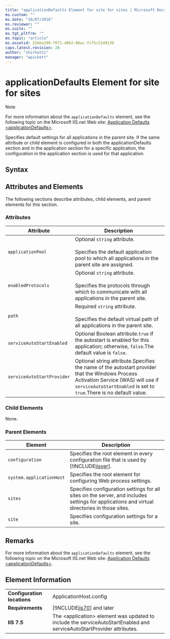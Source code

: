 ```yaml
---
title: "applicationDefaults Element for site for sites | Microsoft Docs"
ms.custom: ""
ms.date: "10/07/2016"
ms.reviewer: ""
ms.suite: ""
ms.tgt_pltfrm: ""
ms.topic: "article"
ms.assetid: 2266a299-f671-40b2-80ac-fcf5c5149139
caps.latest.revision: 20
author: "shirhatti"
manager: "wpickett"
---
```

# applicationDefaults Element for site for sites
> [!NOTE]
>  For more information about the `applicationDefaults` element, see the following topic on the Microsoft IIS.net Web site: [Application Defaults \<applicationDefaults>](http://www.iis.net/ConfigReference/system.applicationHost/sites/site/applicationDefaults).  
  
 Specifies default settings for all applications in the parent site. If the same attribute or child element is configured in both the applicationDefaults section and in the application section for a specific application, the configuration in the application section is used for that application.  
  
## Syntax  
  
## Attributes and Elements  
 The following sections describe attributes, child elements, and parent elements for this section.  
  
### Attributes  
  
|Attribute|Description|  
|---------------|-----------------|  
|`applicationPool`|Optional `string` attribute.<br /><br /> Specifies the default application pool to which all applications in the parent site are assigned.|  
|`enabledProtocols`|Optional `string` attribute.<br /><br /> Specifies the protocols through which to communicate with all applications in the parent site.|  
|`path`|Required `string` attribute.<br /><br /> Specifies the default virtual path of all applications in the parent site.|  
|`serviceAutoStartEnabled`|Optional Boolean attribute.`true` if the autostart is enabled for this application; otherwise, `false`.The default value is `false`.|  
|`serviceAutoStartProvider`|Optional string attribute.Specifies the name of the autostart provider that the Windows Process Activation Service (WAS) will use if `serviceAutoStartEnabled` is set to `true`.There is no default value.|  
  
### Child Elements  
 None.  
  
### Parent Elements  
  
|Element|Description|  
|-------------|-----------------|  
|`configuration`|Specifies the root element in every configuration file that is used by [!INCLUDE[iisver](../../reference/admin/includes/iisver-md.md)].|  
|`system.applicationHost`|Specifies the root element for configuring Web process settings.|  
|`sites`|Specifies configuration settings for all sites on the server, and includes settings for applications and virtual directories in those sites.|  
|`site`|Specifies configuration settings for a site.|  
  
## Remarks  
 For more information about the `applicationDefaults` element, see the following topic on the Microsoft IIS.net Web site: [Application Defaults \<applicationDefaults>](http://www.iis.net/ConfigReference/system.applicationHost/sites/site/applicationDefaults).  
  
## Element Information  
  
|||  
|-|-|  
|**Configuration locations**|ApplicationHost.config|  
|**Requirements**|[!INCLUDE[iis70](../../reference/admin/includes/iis70-md.md)] and later|  
|**IIS 7.5**|The \<application> element was updated to include the serviceAutoStartEnabled and serviceAutoStartProvider attributes.|